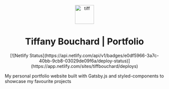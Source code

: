 <p align="center">
  <a href="https://www.tiffbouchard.com">
    <img alt="tiff" src="./images/logo.png" width="60" />
  </a>
</p>
<h1 align="center">
  Tiffany Bouchard | Portfolio
</h1>

<div align="center">[![Netlify Status](https://api.netlify.com/api/v1/badges/e0df5966-3a7c-40bb-9cb8-03029de09f6a/deploy-status)](https://app.netlify.com/sites/tiffbouchard/deploys)</div>

My personal portfolio website built with Gatsby.js and styled-components to showcase my favourite projects

